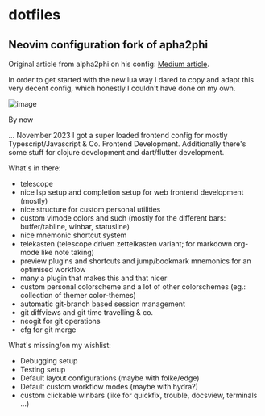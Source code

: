 # dotfiles

## Neovim configuration fork of apha2phi
Original article from alpha2phi on his config: [Medium article](https://alpha2phi.medium.com/neovim-init-lua-e80f4f136030).

In order to get started with the new lua way I dared to copy and adapt this very decent config,
which honestly I couldn't have done on my own.

![image](https://github.com/joehannes-nvim/nvim.cfg.lua/assets/63741107/8914de4f-bb94-4a07-a677-d3b252e306aa)

By now 

... November 2023
I got a super loaded frontend config for mostly Typescript/Javascript & Co. Frontend Development.
Additionally there's some stuff for clojure development and dart/flutter development.

What's in there:
* telescope
* nice lsp setup and completion setup for web frontend development (mostly)
* nice structure for custom personal utilities
* custom vimode colors and such (mostly for the different bars: buffer/tabline, winbar, statusline)
* nice mnemonic shortcut system
* telekasten (telescope driven zettelkasten variant; for markdown org-mode like note taking)
* preview plugins and shortcuts and jump/bookmark mnemonics for an optimised workflow
* many a plugin that makes this and that nicer
* custom personal colorscheme and a lot of other colorschemes (eg.: collection of themer color-themes)
* automatic git-branch based session management
* git diffviews and git time travelling & co.
* neogit for git operations
* cfg for git merge

What's missing/on my wishlist:
* Debugging setup
* Testing setup
* Default layout configurations (maybe with folke/edge)
* Default custom workflow modes (maybe with hydra?)
* custom clickable winbars (like for quickfix, trouble, docsview, terminals ...)

